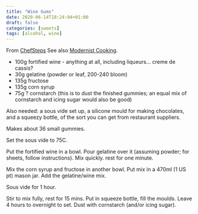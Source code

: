 ```yaml
---
title: "Wine Gums"
date: 2020-06-14T18:24:04+01:00
draft: false
categories: [sweets]
tags: [alcohol, wine]
---
```


From [ChefSteps](https://www.chefsteps.com/activities/gummies-for-grown-ups-simple-sous-vide-wine-gums)
See also [Modernist Cooking](http://www.modernistcookingathome.com/whiskey-gummies/).

- 100g fortified wine - anything at all, including liqueurs... creme de cassis?
- 30g gelatine (powder or leaf, 200-240 bloom)
- 135g fructose
- 135g corn syrup
- 75g ? cornstarch (this is to dust the finished gummies; an equal mix of cornstarch and icing sugar would also be good)

Also needed: a sous vide set up, a silicone mould for making chocolates, and a squeezy bottle, of the sort you can get from restaurant suppliers.

Makes about 36 small gummies.

Set the sous vide to 75C.

Put the fortified wine in a bowl.  Pour gelatine over it (assuming powder; for sheets, follow instructions).  Mix quickly.  rest for one minute.

Mix the corn syrup and fructose in another bowl.  Put mix in a 470ml (1 US pt) mason jar.  Add the gelatine/wine mix.

Sous vide for 1 hour.

Stir to mix fully, rest for 15 mins.  Put in squeeze bottle, fill the moulds.  Leave 4 hours to overnight to set. Dust with cornstarch (and/or icing sugar).